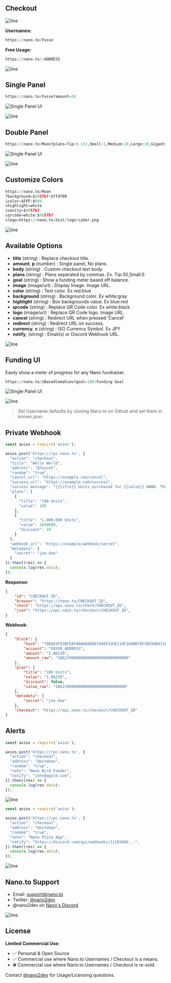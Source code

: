 ## Checkout

![line](https://github.com/fwd/n2/raw/master/.github/line.png)

**Usernames:**
```python
https://nano.to/Fosse
```

**Free Usage:**
```python
https://nano.to/:ADDRESS
```

![line](https://github.com/fwd/n2/raw/master/.github/line.png)


## Single Panel

```python
https://nano.to/Fosse?amount=50
```

<img src="https://github.com/fwd/nano/raw/master/dist/images/single-ui.png" alt="Single Panel UI" />

![line](https://github.com/fwd/n2/raw/master/.github/line.png)

## Double Panel

```python
https://nano.to/Moon?plans=Tip:0.133,Small:1,Medium:10,Large:20,Gigantic:100
```

<img src="https://github.com/fwd/nano/raw/master/dist/images/double-ui.png" alt="Single Panel UI" />

![line](https://github.com/fwd/n2/raw/master/.github/line.png)

## Customize Colors

```python
https://nano.to/Moon
?background=$0057b7:$ffd700
&color=$FFF:$000
&highlight=white
&vanity=$0057b7
&qrcode=white:$0057b7
&logo=https://nano.to/dist/logo/cyber.png
```

![line](https://github.com/fwd/n2/raw/master/.github/line.png)

## Available Options

- **title** (string) : Replace checkout title.
- **amount**, **p** (number) : Single panel, No plans.
- **body** (string) : Custom checkout text body.
- **plans** (string) : Plans separated by commas. Ex. Tip:30,Small:5
- **goal** (string) : Show a funding meter based off balance.
- **image** (image/url) : Display Image. Image URL.
- **color** (string) : Text color. Ex red:blue
- **background** (string) : Background color. Ex white:gray
- **highlight** (string) : Box backgrounds value. Ex blue:red
- **qrcode** (string) : Replace QR Code color. Ex white:black
- **logo** (image/url) : Replace QR Code logo. Image URL.
- **cancel** (string) : Redirect URL when pressed 'Cancel'
- **redirect** (string) : Redirect URL on success.
- **currency**, **c** (string) : ISO Currency Symbol. Ex JPY
- **notify**, (string) : Email(s) or Discord Webhook URL.

![line](https://github.com/fwd/n2/raw/master/.github/line.png)

## Funding UI

Easily show a meter of progress for any Nano fundraiser. 

```python
https://nano.to/@Basedlemahieu?goal=100:Funding Goal
```

<img src="https://github.com/fwd/nano/raw/master/dist/images/funding.png" alt="Single Panel UI" />

![line](https://github.com/fwd/n2/raw/master/.github/line.png)

> Set Username defaults by cloning Nano.to on Github and set them in known.json.

## Private Webhook

```js
const axios = require('axios');

axios.post('https://rpc.nano.to', {
  "action": "checkout",
  "title": "Hello World",
  "address": "@faucet",
  "random": "true",
  "cancel_url": "https://example.com/cancel",
  "success_url": "https://example.com/success",
  "success_message": "{{title}} Units purchased for {{value}} NANO. Thanks, come again.",
  "plans": [
    {
      "title": "100 Units",
      "value": 100
    },
    {
      "title": "1,000,000 Units",
      "value": 1000000,
      "discount": 10
    }
  ],
  "webhook_url": "https://example/webhook/secret",
  "metadata": {
    "secret": "joe-doe"
  }
}).then((res) => {
  console.log(res.data);
});
```

**Response:**

```json
{
    "id": "CHECKOUT_ID",
    "browser": "https://nano.to/CHECKOUT_ID",
    "check": "https://api.nano.to/check/CHECKOUT_ID",
    "json": "https://api.nano.to/checkout/CHECKOUT_ID",
}
```

**Webhook:**

```json
{
    "block": {
        "hash": "786DD3F82BFEAF80A668EB87498531DE114F1A9BB7AF30558B4136AB69F5133E",
        "account": "PAYER_ADDRESS",
        "amount": "1.06239",
        "amount_raw": "1062390000000000000000000000000"
    },
    "plan": {
        "title": "100 Units",
        "value": "1.06239",
        "discount": false,
        "value_raw": "1062390000000000000000000000000"
    },
    "metadata": {
        "secret": "joe-doe"
    },
    "checkout": "https://api.nano.to/checkout/CHECKOUT_ID"
}
```

## Alerts 

```js
const axios = require('axios');

axios.post('https://rpc.nano.to', {
  "action": "checkout",
  "address": "@esteban",
  "random": "true",
  "note": "Nano Bird Feeder",
  "notify": "john@apple.com",
}).then((res) => {
  console.log(res.data);
});
```

<img src="https://github.com/fwd/nano-docs/raw/master/images/email.jpeg" alt="line" style="
    height: auto;
    max-width: 510px;
">


```js
const axios = require('axios');

axios.post('https://rpc.nano.to', {
  "action": "checkout",
  "address": "@esteban",
  "random": "true",
  "note": "Nano Pizza App",
  "notify": "https://discord.com/api/webhooks/11165660...",
}).then((res) => {
  console.log(res.data);
});
```

<img src="https://github.com/fwd/nano-docs/raw/master/images/discord.jpeg" alt="line" style="
    height: auto;
    max-width: 510px;
">

## Nano.to Support

- Email: support@nano.to
- Twitter: [@nano2dev](https://twitter.com/nano2dev)
- @nano2dev on [Nano's Discord](https://discord.com/invite/RNAE2R9) 

![line](https://github.com/fwd/n2/raw/master/.github/line.png)


## License

**Limited Commercial Use:**

- ✅ Personal & Open Source
- ✅ Commercial use where Nano.to Usernames / Checkout is a means.
- ❌ Commercial use where Nano.to Usernames / Checkout is re-sold.

Contact [@nano2dev](mailto:support@nano.to) for Usage/Licensing questions.
